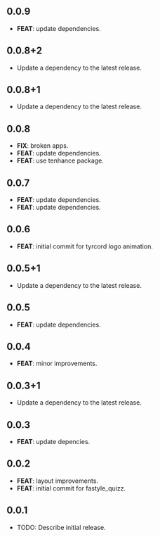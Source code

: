 ## 0.0.9

 - **FEAT**: update dependencies.

## 0.0.8+2

 - Update a dependency to the latest release.

## 0.0.8+1

 - Update a dependency to the latest release.

## 0.0.8

 - **FIX**: broken apps.
 - **FEAT**: update dependencies.
 - **FEAT**: use tenhance package.

## 0.0.7

 - **FEAT**: update dependencies.
 - **FEAT**: update dependencies.

## 0.0.6

 - **FEAT**: initial commit for tyrcord logo animation.

## 0.0.5+1

 - Update a dependency to the latest release.

## 0.0.5

 - **FEAT**: update dependencies.

## 0.0.4

 - **FEAT**: minor improvements.

## 0.0.3+1

 - Update a dependency to the latest release.

## 0.0.3

 - **FEAT**: update depencies.

## 0.0.2

 - **FEAT**: layout improvements.
 - **FEAT**: initial commit for fastyle_quizz.

## 0.0.1

* TODO: Describe initial release.

